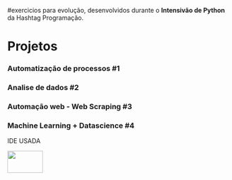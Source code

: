 #exercicios para evolução, desenvolvidos durante o <strong>Intensivão de Python</strong> da Hashtag Programação.

# Projetos

</div>
<div>
   <h3>Automatização de processos #1</h3>
   <h3>Analise de dados #2</h3>
   <h3>Automação web - Web Scraping #3</h3>
   <h3>Machine Learning + Datascience #4</h3>
</div>


<section>
  <div>
      <p>IDE USADA</p>
     <img src="https://i.ibb.co/VvHCbPg/1-k-Ig3-dwee-DFVGCQBUNWc-Fw.png"  width="80" height="50" >
   </div>
</section>
